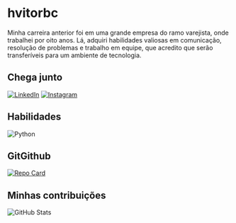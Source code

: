 # hvitorbc
Minha carreira anterior foi em uma grande empresa do ramo varejista, onde trabalhei por oito anos. Lá, adquiri habilidades valiosas em comunicação, resolução de problemas e trabalho em equipe, que acredito que serão transferíveis para um ambiente de tecnologia.
## Chega junto
[![LinkedIn](https://img.shields.io/badge/LinkedIn-000?style=for-the-badge&logo=linkedin&logoColor=0E76A8)](https://www.linkedin.com/in/hvitorbc/)  [![Instagram](https://img.shields.io/badge/Instagram-000?style=for-the-badge&logo=instagram)](https://www.instagram.com/hvitorbc/)
## Habilidades
![Python](https://img.shields.io/badge/Python-000?style=for-the-badge&logo=python)
## GitGithub
[![Repo Card](https://github-readme-stats.vercel.app/api/pin/?username=hvitorbc&repo=dio-lab-open-source&bg_color=000&border_color=30A3DC&show_icons=true&icon_color=30A3DC&title_color=E94D5F&text_color=FFF)](https://github.com/hvitorbc/dio-lab-open-source)
## Minhas contribuições
![GitHub Stats](https://github-readme-stats.vercel.app/api?username=hvitorbc&theme=transparent&bg_color=000&border_color=30A3DC&show_icons=true&icon_color=30A3DC&title_color=E94D5F&text_color=FFF)